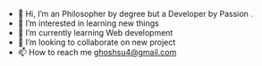 - 👋 Hi, I’m an Philosopher by degree but a Developer by Passion .
- 👀 I’m interested in learning new things
- 🌱 I’m currently learning Web development
- 💞️ I’m looking to collaborate on new project
- 📫 How to reach me ghoshsu4@gmail.com

<!---
Sukantad/Sukantad is a ✨ special ✨ repository because its `README.md` (this file) appears on your GitHub profile.
You can click the Preview link to take a look at your changes.
😄 I'm an Electrical Engineer by degree but a Developer by passion.
🌱 Currently working as an Associate at StackBox.
📫 [How to reach me]:(mailto:gakhila281994@gmail.com)
--->
